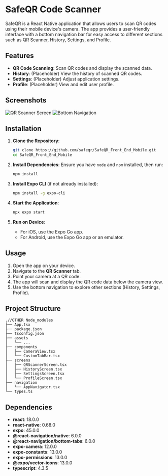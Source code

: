 # SafeQR Code Scanner

SafeQR is a React Native application that allows users to scan QR codes using their mobile device's camera. The app provides a user-friendly interface with a bottom navigation bar for easy access to different sections such as QR Scanner, History, Settings, and Profile.

## Features

- **QR Code Scanning**: Scan QR codes and display the scanned data.
- **History**: (Placeholder) View the history of scanned QR codes.
- **Settings**: (Placeholder) Adjust application settings.
- **Profile**: (Placeholder) View and edit user profile.

## Screenshots

![QR Scanner Screen](./screenshots/qr_scanner_screen.png)
![Bottom Navigation](./screenshots/bottom_navigation.png)

## Installation

1. **Clone the Repository**:
   ```sh
   git clone https://github.com/safeqr/SafeQR_Front_End_Mobile.git
   cd SafeQR_Front_End_Mobile
   ```

2. **Install Dependencies**:
   Ensure you have `node` and `npm` installed, then run:
   ```sh
   npm install
   ```

3. **Install Expo CLI** (if not already installed):
   ```sh
   npm install -g expo-cli
   ```

4. **Start the Application**:
   ```sh
   npx expo start
   ```

5. **Run on Device**:
   - For iOS, use the Expo Go app.
   - For Android, use the Expo Go app or an emulator.

## Usage

1. Open the app on your device.
2. Navigate to the **QR Scanner** tab.
3. Point your camera at a QR code.
4. The app will scan and display the QR code data below the camera view.
5. Use the bottom navigation to explore other sections (History, Settings, Profile).

## Project Structure


```
.//OTHER Node_modules
├── App.tsx
├── package.json
├── tsconfig.json
├── assets
│   └── ...
├── components
│   ├── CameraView.tsx
│   └── CustomTabBar.tsx
├── screens
│   ├── QRScannerScreen.tsx
│   ├── HistoryScreen.tsx
│   ├── SettingsScreen.tsx
│   └── ProfileScreen.tsx
├── navigation
│   └── AppNavigator.tsx
└── types.ts

```

## Dependencies

- **react**: 18.0.0
- **react-native**: 0.68.0
- **expo**: 45.0.0
- **@react-navigation/native**: 6.0.0
- **@react-navigation/bottom-tabs**: 6.0.0
- **expo-camera**: 12.0.0
- **expo-constants**: 13.0.0
- **expo-permissions**: 13.0.0
- **@expo/vector-icons**: 13.0.0
- **typescript**: 4.3.5

```

